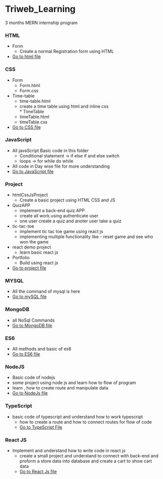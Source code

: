 # Triweb_Learning
3 months MERN internship program 

### HTML
   * Form
        * Create a normal Registration form using HTML
   * [Go to html file](https://github.com/manish50kumar/Triweb_Learning/tree/master/HTML/Form)  
### CSS
   * Form
      * Form.html
      * Form.css
   * Time-table
       * time-table.html
       * create a time table using html and inline css        
    * TimeTable
        * timeTable.html
        * timeTable.css
   * [Go to CSS file](https://github.com/manish50kumar/Triweb_Learning/tree/master/CSS)     
### JavaScript
   * All javaScript Basic code in this folder
       * Conditional statement -> if else if and else switch
       * loops -> for   while do while 
   * All code in Day wise file for more understanding    
   * [Go to JavaScript file](https://github.com/manish50kumar/Triweb_Learning/tree/master/JavaScript)             
### Project
   * htmlCssJsProject
      * Create a basic project using HTML CSS and JS
   * QuizAPP
        * implement a back-end quiz APP 
        * create all work using authenticate user
        * one user create a quiz and anoter user take a quiz
   * tic-tac-toe
       * implement tic tac toe game using react js
       * implementing multiple functionality like - reset game and see who won the game 
   * react demo project
        * learn basic react js
   * Portfolio
        * Build using react js 
   * [Go to project file](https://github.com/manish50kumar/Triweb_Learning/tree/master/projects)                          
### MYSQL
   * All the command of mysql is here 
   * [Go to mySQL file](https://github.com/manish50kumar/Triweb_Learning/tree/master/MySQL) 
### MongoDB
   *  all NoSql Commands       
   * [Go to MongoDB file](https://github.com/manish50kumar/Triweb_Learning/tree/master/MongoDB)    
### ES6
   * All methods and basic  of es6
   * [Go to ES6 file](https://github.com/manish50kumar/Triweb_Learning/tree/master/ES6)   
### NodeJS 
   *  Basic code of nodejs 
   * some project using node js and learn how to flow of program
   * learn , how to create route and manipulate data
   * [Go to NodeJs file](https://github.com/manish50kumar/Triweb_Learning/tree/master/NodeJS%20I)       
### TypeScript 
   * basic code of typescript and understand how to work typescript 
       * how to create a route and how to connect routes for flow of code 
       * [Go to TypeScript File](https://github.com/manish50kumar/Triweb_Learning/tree/master/TypeScript)  
### React JS
   *  Implement and understand how to write code in react js  
      * create a small project  and understand to connect with back-end and proform a store data into database  and create a cart to show cart data   
      * [Go to React Js file](https://github.com/manish50kumar/Triweb_Learning/tree/master/ReactJs)           
               

   

